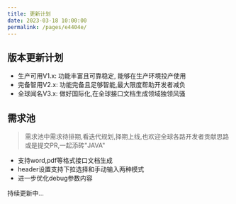 ```yaml
---
title: 更新计划
date: 2023-03-18 10:00:00
permalink: /pages/e4404e/
---
```


## 版本更新计划

- 生产可用V1.x: 功能丰富且可靠稳定, 能够在生产环境投产使用
- 完备智用V2.x: 功能完备且足够智能,最大限度帮助开发者减负
- 全球闻名V3.x: 做好国际化,在全球接口文档生成领域独领风骚

## 需求池

> 需求池中需求待排期,看迭代规划,择期上线,也欢迎全球各路开发者贡献思路或是提交PR,一起添砖"JAVA"

- 支持word,pdf等格式接口文档生成
- header设置支持下拉选择和手动输入两种模式
- 进一步优化debug参数内容

持续更新中...